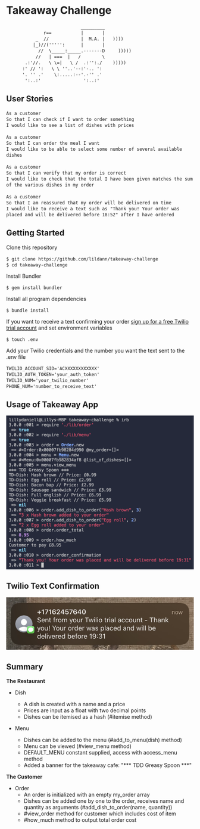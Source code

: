 Takeaway Challenge
==================
```
                            _________
              r==           |       |
           _  //            |  M.A. |   ))))
          |_)//(''''':      |       |
            //  \_____:_____.-------D     )))))
           //   | ===  |   /        \
       .:'//.   \ \=|   \ /  .:'':./    )))))
      :' // ':   \ \ ''..'--:'-.. ':
      '. '' .'    \:.....:--'.-'' .'
       ':..:'                ':..:'

 ```

User Stories
-----

```
As a customer
So that I can check if I want to order something
I would like to see a list of dishes with prices

As a customer
So that I can order the meal I want
I would like to be able to select some number of several available dishes

As a customer
So that I can verify that my order is correct
I would like to check that the total I have been given matches the sum of the various dishes in my order

As a customer
So that I am reassured that my order will be delivered on time
I would like to receive a text such as "Thank you! Your order was placed and will be delivered before 18:52" after I have ordered
```

Getting Started
-----

Clone this repository
```
$ git clone https://github.com/lildann/takeaway-challenge
$ cd takeaway-challenge
```

Install Bundler
```
$ gem install bundler
```

Install all program dependencies
```
$ bundle install
```

If you want to receive a text confirming your order [sign up for a free Twilio trial account](https://www.twilio.com/docs/usage/tutorials/how-to-use-your-free-trial-account) and set environment variables
```
$ touch .env
```

Add your Twilio credentials and the number you want the text sent to the .env file 
```
TWILIO_ACCOUNT_SID='ACXXXXXXXXXXXX'
TWILIO_AUTH_TOKEN='your_auth_token'
TWILIO_NUM='your_twilio_number'
PHONE_NUM='number_to_receive_text'
```

Usage of Takeaway App
-----
![IRB](images/takeaway.png)

Twilio Text Confirmation
-----
![Text message](images/twilio-text.jpg)


Summary
-----

**The Restaurant**
* Dish
  * A dish is created with a name and a price
  * Prices are input as a float with two decimal points
  * Dishes can be itemised as a hash (#itemise method)

* Menu
  * Dishes can be added to the menu (#add_to_menu(dish) method)
  * Menu can be viewed (#view_menu method)
  * DEFAULT_MENU constant supplied, access with access_menu method
  * Added a banner for the takeaway cafe: "*** TDD Greasy Spoon ***"

**The Customer**
* Order
  * An order is initialized with an empty my_order array 
  * Dishes can be added one by one to the order, receives name and quantity as arguments (#add_dish_to_order(name, quantity))
  * #view_order method for customer which includes cost of item 
  * #how_much method to output total order cost
  
